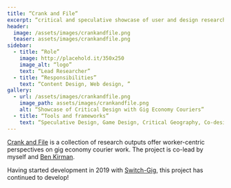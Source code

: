 ```yaml
---
title: “Crank and File“
excerpt: “critical and speculative showcase of user and design research with gig economy couriers”
header:
  image: /assets/images/crankandfile.png
  teaser: assets/images/crankandfile.png
sidebar:
  - title: “Role”
    image: http://placehold.it/350x250
    image_alt: “logo”
    text: “Lead Researcher”
  - title: “Responsibilities”
    text: “Content Design, Web design, ”
gallery:
  - url: /assets/images/crankandfile.png
    image_path: assets/images/crankandfile.png
    alt: “Showcase of Critical Design with Gig Economy Couriers”
  - title: “Tools and frameworks”
    text: “Speculative Design, Game Design, Critical Geography, Co-design, Design Fiction” 
---   
```


[Crank and File](https://crankandfile.co.uk) is a collection of research outputs offer worker-centric perspectives on gig economy courier work. The project is co-lead by myself and [Ben Kirman](https://ben.kirman.org/).

Having started development in 2019 with [Switch-Gig](https://switchgig.wordpress.com), this project has continued to develop! 



